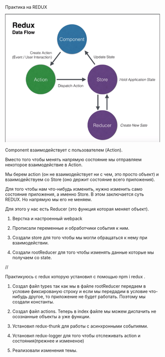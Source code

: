 Практика на REDUX

![](./redux.png)

Component взаимодействует с пользователем (Action).

Вместо того чтобы менять напрямую состояние мы отправляем некоторое взаимодействие в Action.

Мы берем action (он не взаимодействует ни с чем, это просто объект) и взаимодействуем со Store (оно держит состояние всего приложения).

Для того чтобы нам что-нибудь изменить, нужно изменить само состояние приложения, а именно Store. В этом заключается суть REDUX. Но напрямую мы его не меняем.

Для этого у нас есть Reducer (это функция которая меняет объект).

1. Верстка и настроенный webpack

2. Прописали переменные и обработчики события к ним.

3. Создали store для того чтобы мы могли обращаться к нему при взаимодействии.

4. Создали rootReducer для того чтобы изменять данные которые мы получаем со state.

// 

Практикуюсь с redux которую установил с помощью npm i redux .

1. Создал файл types так как мы в файле rootReducer передаем в условие фиксированую строку и если мы передадим в условие что-нибудь другое, то приложение не будет работать. Поэтому мы создали константы.

2. Создал файл actions. Теперь в index файле мы можем диспачить не осознанные объекты а уже функции.

3. Установил redux-thunk для работы с асинхронными событиями.

4. Установил redux-logger для того чтобы отслеживать action и состояния(прежнее и измененое)

5. Реализовали изменения темы.